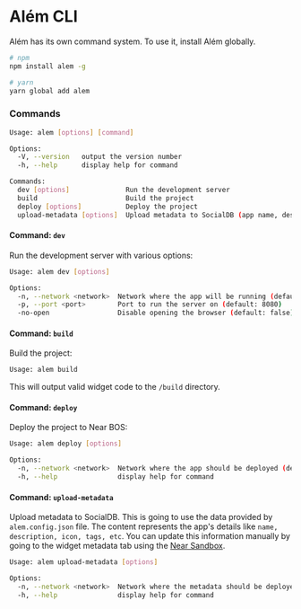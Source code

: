 # Além CLI

Além has its own command system. To use it, install Além globally.

```sh
# npm
npm install alem -g
```

```sh
# yarn
yarn global add alem
```

### Commands

```bash
Usage: alem [options] [command]

Options:
  -V, --version   output the version number
  -h, --help      display help for command

Commands:
  dev [options]              Run the development server
  build                      Build the project
  deploy [options]           Deploy the project
  upload-metadata [options]  Upload metadata to SocialDB (app name, description, icon, tags, etc)
```

#### Command: `dev`

Run the development server with various options:

```bash
Usage: alem dev [options]

Options:
  -n, --network <network>  Network where the app will be running (default: "mainnet")
  -p, --port <port>        Port to run the server on (default: 8080)
  -no-open                 Disable opening the browser (default: false)
```

#### Command: `build`

Build the project:

```bash
Usage: alem build
```

This will output valid widget code to the `/build` directory.

#### Command: `deploy`

Deploy the project to Near BOS:

```bash
Usage: alem deploy [options]

Options:
  -n, --network <network>  Network where the app should be deployed (default: "mainnet")
  -h, --help               display help for command
```

#### Command: `upload-metadata`

Upload metadata to SocialDB. This is going to use the data provided by `alem.config.json` file. The content represents the app's details like `name, description, icon, tags, etc`. You can update this information manually by going to the widget metadata tab using the [Near Sandbox](https://near.org/sandbox).

```bash
Usage: alem upload-metadata [options]

Options:
  -n, --network <network>  Network where the metadata should be deployed (default: "mainnet")
  -h, --help               display help for command
```
